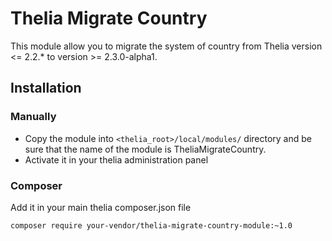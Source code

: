 # Thelia Migrate Country

This module allow you to migrate the system of country from Thelia version <= 2.2.* to version >= 2.3.0-alpha1.

## Installation

### Manually

* Copy the module into ```<thelia_root>/local/modules/``` directory and be sure that the name of the module is TheliaMigrateCountry.
* Activate it in your thelia administration panel

### Composer

Add it in your main thelia composer.json file

```
composer require your-vendor/thelia-migrate-country-module:~1.0
```
